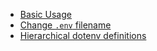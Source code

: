 - [Basic Usage](/examples/basic)
- [Change `.env` filename](/examples/change_file)
- [Hierarchical dotenv definitions](/examples/hierarchical_definitions)
